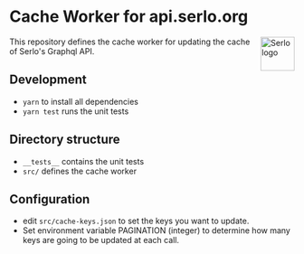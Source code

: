 # Cache Worker for api.serlo.org

<img src="https://assets.serlo.org/meta/logo.png" alt="Serlo logo" title="Serlo" align="right" height="60" />

This repository defines the cache worker for updating the cache of Serlo's Graphql API.

## Development

- `yarn` to install all dependencies
- `yarn test` runs the unit tests

## Directory structure

- `__tests__` contains the unit tests
- `src/` defines the cache worker

## Configuration
- edit `src/cache-keys.json` to set the keys you want to update.
- Set environment variable PAGINATION (integer) to determine how many keys are going to be updated at each call.
